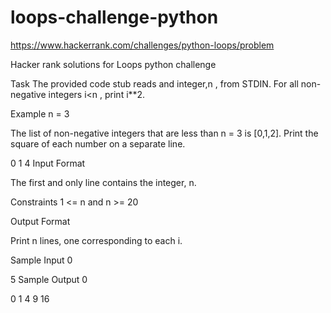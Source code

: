 # loops-challenge-python

https://www.hackerrank.com/challenges/python-loops/problem

Hacker rank solutions for Loops python challenge

Task
The provided code stub reads and integer,n , from STDIN. For all non-negative integers i<n , print i**2.

Example
n = 3

The list of non-negative integers that are less than n = 3 is [0,1,2]. Print the square of each number on a separate line.

0
1
4
Input Format

The first and only line contains the integer, n.

Constraints
1 <= n and n >= 20

Output Format

Print n lines, one corresponding to each i.

Sample Input 0

5
Sample Output 0

0
1
4
9
16
